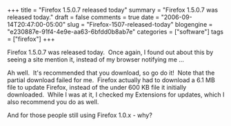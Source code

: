 +++
title = "Firefox 1.5.0.7 released today"
summary = "Firefox 1.5.0.7 was released today."
draft = false
comments = true
date = "2006-09-14T20:47:00-05:00"
slug = "Firefox-1507-released-today"
blogengine = "e230887e-91f4-4e9e-aa63-6bfdd0b8ab7e"
categories = ["software"]
tags = ["firefox"]
+++

<p>
Firefox 1.5.0.7 was released today.&nbsp; Once again, I found out about this by seeing a site mention it, instead of my browser notifying me ...
</p>
<p>
Ah well.&nbsp; It&#39;s recommended that you download, so go do it!&nbsp; Note that the partial download failed for me.&nbsp; Firefox actually had to download a 6.1 MB file to update Firefox, instead of the under 600 KB file it initially downloaded.&nbsp; While I was at it, I checked my Extensions for updates, which I also recommend you do as well.
</p>
<p>
And for those people still using Firefox 1.0.x - why?
</p>


